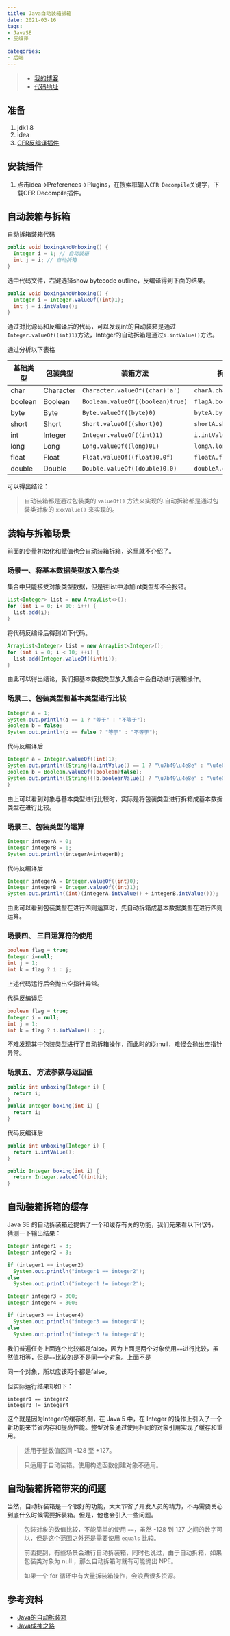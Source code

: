 ```yaml
---
title: Java自动装箱拆箱
date: 2021-03-16
tags:
- JavaSE
- 反编译

categories:
- 后端
---
```

> - [我的博客](https://crystalcd.github.io/)
> - [代码地址](https://github.com/crystalcd/playground-java/tree/main/src/com/crystalcd/_20210316)

## 准备

1. jdk1.8
2. idea
3. [CFR反编译插件](https://github.com/work-helper/asm-bytecode-intellij)

## 安装插件

1. 点击idea->Preferences->Plugins，在搜索框输入`CFR Decompile`关键字，下载CFR Decompile插件。

## 自动装箱与拆箱

自动拆箱装箱代码

```java
public void boxingAndUnboxing() {
  Integer i = 1; // 自动装箱
  int j = i; // 自动拆箱
}
```

选中代码文件，右键选择show bytecode outline，反编译得到下面的结果。

```java
public void boxingAndUnboxing() {
  Integer i = Integer.valueOf((int)1);
  int j = i.intValue();
}
```

通过对比源码和反编译后的代码，可以发现int的自动装箱是通过`Integer.valueOf((int)1)`方法，Integer的自动拆箱是通过`i.intValue()`方法。

通过分析以下表格

| 基础类型 | 包装类型  | 装箱方法                         | 拆箱方法                |
| -------- | --------- | -------------------------------- | ----------------------- |
| char     | Character | `Character.valueOf((char)'a')`   | `charA.charValue()`     |
| boolean  | Boolean   | `Boolean.valueOf((boolean)true)` | `flagA.booleanValue()`  |
| byte     | Byte      | `Byte.valueOf((byte)0)`          | `byteA.byteValue()`     |
| short    | Short     | `Short.valueOf((short)0)`        | `shortA.shortValue()`   |
| int      | Integer   | `Integer.valueOf((int)1)`        | `i.intValue()`          |
| long     | Long      | `Long.valueOf((long)0L)`         | `longA.longValue()`     |
| float    | Float     | `Float.valueOf((float)0.0f)`     | `floatA.floatValue()`   |
| double   | Double    | `Double.valueOf((double)0.0)`    | `doubleA.doubleValue()` |

可以得出结论：

> 自动装箱都是通过包装类的 `valueOf()` 方法来实现的.自动拆箱都是通过包装类对象的 `xxxValue()` 来实现的。

## 装箱与拆箱场景

前面的变量初始化和赋值也会自动装箱拆箱，这里就不介绍了。

### 场景一、将基本数据类型放入集合类

集合中只能接受对象类型数据，但是往list中添加int类型却不会报错。

```java
List<Integer> list = new ArrayList<>();
for (int i = 0; i< 10; i++) {
  list.add(i);
}
```

将代码反编译后得到如下代码。

```java
ArrayList<Integer> list = new ArrayList<Integer>();
for (int i = 0; i < 10; ++i) {
  list.add(Integer.valueOf((int)i));
}
```

由此可以得出结论，我们把基本数据类型放入集合中会自动进行装箱操作。

### 场景二、包装类型和基本类型进行比较

```java
Integer a = 1;
System.out.println(a == 1 ? "等于" : "不等于");
Boolean b = false;
System.out.println(b == false ? "等于" : "不等于");
```

代码反编译后

```java
Integer a = Integer.valueOf((int)1);
System.out.println((String)(a.intValue() == 1 ? "\u7b49\u4e8e" : "\u4e0d\u7b49\u4e8e"));
Boolean b = Boolean.valueOf((boolean)false);
System.out.println((String)(!b.booleanValue() ? "\u7b49\u4e8e" : "\u4e0d\u7b49\u4e8e"));
}
```

由上可以看到对象与基本类型进行比较时，实际是将包装类型进行拆箱成基本数据类型在进行比较。

### 场景三、包装类型的运算

```java
Integer integerA = 0;
Integer integerB = 1;
System.out.println(integerA+integerB);
```

代码反编译后

```java
Integer integerA = Integer.valueOf((int)0);
Integer integerB = Integer.valueOf((int)1);
System.out.println((int)(integerA.intValue() + integerB.intValue()));
```

由此可以看到包装类型在进行四则运算时，先自动拆箱成基本数据类型在进行四则运算。

### 场景四、 三目运算符的使用

```java
boolean flag = true;
Integer i=null;
int j = 1;
int k = flag ? i : j;
```

上述代码运行后会抛出空指针异常。

代码反编译后

```java
boolean flag = true;
Integer i = null;
int j = 1;
int k = flag ? i.intValue() : j;
```

不难发现其中包装类型进行了自动拆箱操作，而此时的i为null，难怪会抛出空指针异常。

### 场景五、 方法参数与返回值

```java
public int unboxing(Integer i) {
  return i;
}
public Integer boxing(int i) {
  return i;
}
```

代码反编译后

```java
public int unboxing(Integer i) {
  return i.intValue();
}

public Integer boxing(int i) {
  return Integer.valueOf((int)i);
}
```

## 自动装箱拆箱的缓存

Java SE 的自动拆装箱还提供了一个和缓存有关的功能，我们先来看以下代码，猜测一下输出结果：

```java
Integer integer1 = 3;
Integer integer2 = 3;

if (integer1 == integer2)
  System.out.println("integer1 == integer2");
else
  System.out.println("integer1 != integer2");

Integer integer3 = 300;
Integer integer4 = 300;

if (integer3 == integer4)
  System.out.println("integer3 == integer4");
else
  System.out.println("integer3 != integer4");
```

我们普遍任务上面连个比较都是false，因为上面是两个对象使用`==`进行比较，虽然值相等，但是`==`比较的是不是同一个对象。上面不是

同一个对象，所以应该两个都是false。

但实际运行结果却如下：

```shell
integer1 == integer2
integer3 != integer4
```

这个就是因为Integer的缓存机制，在 Java 5 中，在 Integer 的操作上引入了一个新功能来节省内存和提高性能。整型对象通过使用相同的对象引用实现了缓存和重用。

> 适用于整数值区间 -128 至 +127。
>
> 只适用于自动装箱。使用构造函数创建对象不适用。

## 自动装箱拆箱带来的问题

当然，自动拆装箱是一个很好的功能，大大节省了开发人员的精力，不再需要关心到底什么时候需要拆装箱。但是，他也会引入一些问题。

> 包装对象的数值比较，不能简单的使用 `==`，虽然 -128 到 127 之间的数字可以，但是这个范围之外还是需要使用 `equals` 比较。
>
> 前面提到，有些场景会进行自动拆装箱，同时也说过，由于自动拆箱，如果包装类对象为 null ，那么自动拆箱时就有可能抛出 NPE。
>
> 如果一个 for 循环中有大量拆装箱操作，会浪费很多资源。
## 参考资料
- [Java的自动拆装箱](https://www.jianshu.com/p/cc9312104876)
- [Java成神之路](http://hollischuang.gitee.io/tobetopjavaer/#/basics/java-basic/boxing-unboxing)

